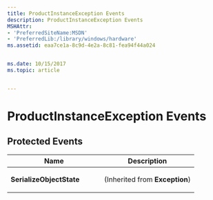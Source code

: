 ```yaml
---
title: ProductInstanceException Events
description: ProductInstanceException Events
MSHAttr:
- 'PreferredSiteName:MSDN'
- 'PreferredLib:/library/windows/hardware'
ms.assetid: eaa7ce1a-8c9d-4e2a-8c81-fea94f44a024


ms.date: 10/15/2017
ms.topic: article


---
```


# ProductInstanceException Events


## <span id="Protected_Events"></span><span id="protected_events"></span><span id="PROTECTED_EVENTS"></span>Protected Events


<table>
<colgroup>
<col width="50%" />
<col width="50%" />
</colgroup>
<thead>
<tr class="header">
<th>Name</th>
<th>Description</th>
</tr>
</thead>
<tbody>
<tr class="odd">
<td><p><strong>SerializeObjectState</strong></p></td>
<td><p>(Inherited from <strong>Exception</strong>)</p></td>
</tr>
</tbody>
</table>

 

 

 






